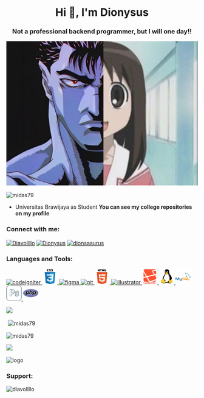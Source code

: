 <h1 align="center">Hi 👋, I'm Dionysus</h1>
<h3 align="center">Not a professional backend programmer, but I will one day!!</h3>

![logo](https://github.com/midas79/midas79/blob/main/halfdead.png)

<p align="left"> <img src="https://komarev.com/ghpvc/?username=midas79&label=Profile%20views&color=0e75b6&style=flat" alt="midas79" /> </p>

- Universitas Brawijaya as Student **You can see my college repositories on my profile**

<h3 align="left">Connect with me:</h3>
<p align="left">
<a href="https://twitter.com/diavollllo" target="blank"><img align="center" src="https://raw.githubusercontent.com/rahuldkjain/github-profile-readme-generator/master/src/images/icons/Social/twitter.svg" alt="Diavollllo" height="30" width="40" /></a>
<a href="https://www.facebook.com/diavollllo/" target="blank"><img align="center" src="https://raw.githubusercontent.com/rahuldkjain/github-profile-readme-generator/master/src/images/icons/Social/facebook.svg" alt="Dionysus" height="30" width="40" /></a>
<a href="https://www.instagram.com/dionsaaurus/" target="blank"><img align="center" src="https://raw.githubusercontent.com/rahuldkjain/github-profile-readme-generator/master/src/images/icons/Social/instagram.svg" alt="dionsaaurus" height="30" width="40" /></a>
</p>

<h3 align="left">Languages and Tools:</h3>
<p align="left"> 
<a href="https://codeigniter.com" target="_blank" rel="noreferrer"> <img src="https://cdn.worldvectorlogo.com/logos/codeigniter.svg" alt="codeigniter" width="40" height="40"/> </a> 
<a href="https://www.w3schools.com/css/" target="_blank" rel="noreferrer"> <img src="https://raw.githubusercontent.com/devicons/devicon/master/icons/css3/css3-original-wordmark.svg" alt="css3" width="40" height="40"/> </a> 
<a href="https://www.figma.com/" target="_blank" rel="noreferrer"> <img src="https://www.vectorlogo.zone/logos/figma/figma-icon.svg" alt="figma" width="40" height="40"/> </a> 
<a href="https://git-scm.com/" target="_blank" rel="noreferrer"> <img src="https://www.vectorlogo.zone/logos/git-scm/git-scm-icon.svg" alt="git" width="40" height="40"/> </a> 
<a href="https://www.w3.org/html/" target="_blank" rel="noreferrer"> <img src="https://raw.githubusercontent.com/devicons/devicon/master/icons/html5/html5-original-wordmark.svg" alt="html5" width="40" height="40"/> </a> 
<a href="https://www.adobe.com/in/products/illustrator.html" target="_blank" rel="noreferrer"> <img src="https://www.vectorlogo.zone/logos/adobe_illustrator/adobe_illustrator-icon.svg" alt="illustrator" width="40" height="40"/> </a> 
<a href="https://laravel.com/" target="_blank" rel="noreferrer"> <img src="https://raw.githubusercontent.com/devicons/devicon/master/icons/laravel/laravel-plain-wordmark.svg" alt="laravel" width="40" height="40"/> </a> 
<a href="https://www.linux.org/" target="_blank" rel="noreferrer"> <img src="https://raw.githubusercontent.com/devicons/devicon/master/icons/linux/linux-original.svg" alt="linux" width="40" height="40"/> </a> 
<a href="https://www.mysql.com/" target="_blank" rel="noreferrer"> <img src="https://raw.githubusercontent.com/devicons/devicon/master/icons/mysql/mysql-original-wordmark.svg" alt="mysql" width="40" height="40"/> </a> 
<a href="https://www.photoshop.com/en" target="_blank" rel="noreferrer"> <img src="https://raw.githubusercontent.com/devicons/devicon/master/icons/photoshop/photoshop-line.svg"
 alt="photoshop" width="40" height="40"/> </a> 
<a href="https://www.php.net" target="_blank" rel="noreferrer"> <img src="https://raw.githubusercontent.com/devicons/devicon/master/icons/php/php-original.svg" alt="php" width="40" height="40"/> </a> </p>

![](https://raw.githubusercontent.com/midas79/github-stats/master/generated/languages.svg#gh-light-mode-only)

<p>&nbsp;<img align="center" src="https://github-readme-stats.vercel.app/api?username=midas79&show_icons=true&locale=en" alt="midas79" /></p>

<p><img align="center" src="https://github-readme-streak-stats.herokuapp.com/?user=midas79&" alt="midas79" /></p>

![](https://leetcard.jacoblin.cool/midas79?animation=false)

![logo](https://github.com/midas79/midas79/blob/main/ryan.gif)

<h3 align="left">Support:</h3>
<p><a href="https://ko-fi.com/diavollllo"> <img align="left" src="https://cdn.ko-fi.com/cdn/kofi3.png?v=3" height="50" width="210" alt="diavollllo" /></a></p><br><br>

